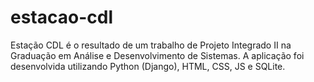 # estacao-cdl
Estação CDL é o resultado de um trabalho de Projeto Integrado II na Graduação em Análise e Desenvolvimento de Sistemas. A aplicação foi desenvolvida utilizando Python (Django), HTML, CSS, JS e SQLite.
